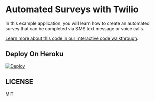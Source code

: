 # Automated Surveys with Twilio

In this example application, you will learn how to create an automated survey that can be completed via SMS text message or voice calls.

[Learn more about this code in our interactive code walkthrough](https://www.twilio.com/docs/howto/walkthrough/automated-survey/node/express).

## Deploy On Heroku

[![Deploy](https://www.herokucdn.com/deploy/button.png)](https://heroku.com/deploy?template=https://github.com/TwilioDevEd/survey-node)

## LICENSE

MIT